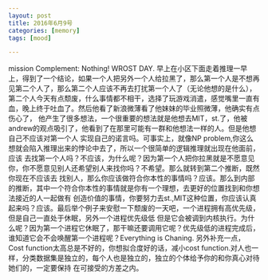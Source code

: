 ```yaml
---
layout: post
title: 2016年6月9号
categories: [memory]
tags: [mood]

---
```


mission Complement: Nothing! WROST DAY.
早上在小区下面走着推理一早上，得到了一个结论，如果一个人把另外一个人给拉黑了，那么第一个人是不想再见第二个人了，那么第二个人应该不再去打扰第一个人了（无论他想的是什么），
第二个人今天有点颓废，什么事情都不相干，选择了玩游戏消遣，感觉嘴里一直有血，晚上终于吐血了。然后他看了新浪微薄看了他妹妹的毕业照微薄，他确实有点伤心了，
他产生了很多想法，一个很重要的想法就是他想去MIT，st.了，他被andrew的观点吸引了，他看到了在那里可能有一群和他想法一样的人。但是他想自己不应该对第一个人
实现自己的诺言吗。可事实上，就像NP problem,你这么想就会陷入推理出来的悖论中去了，所以一个很简单的逻辑推理就出现在他面前，应该
去找第一个人吗？不应该，为什么呢？因为第一个人把你拉黑就是不愿意见你，你不愿意见别人还希望别人来找你吗？不希望。那么就转到第二个推断，既然你现在不应该去
找别人，那么你应该做符合你本性的事情吗？应该。那么到内部的推断，其中一个符合你本性的事情就是你有一个理想，去更好的位置找到和你想法接近的人一起做有
创造价值的事情，你要努力去st.,MIT这种位置，你应该认真起来吗？应该。最后举个例子来安慰一下颓废的一天吧，一个进程拥有高优先级，但是自己一直处于休眠，另外一个进程优先级低
但是它会被调到内核执行。为什么呢？因为第一个进程它休眠了，那干嘛还要调用它呢？优先级低的进程完成后，谁知道它会不会唤醒第一个进程呢？Everything is Chaning.
另外补充一点，Cost function太高总是不好的，你想拟合度好的话，减小cost function.对人也一样，分类数据集是独立的，每个人也是独立的，独立的个体给予你的和你真心对待她们的，一定要保持
在可接受的方差之内。
